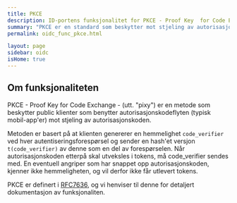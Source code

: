 ```yaml
---
title: PKCE
description: ID-portens funksjonalitet for PKCE - Proof Key  for Code Exchange
summary: "PKCE er en standard som beskytter mot stjeling av autorisasjonkoden, typisk ved bruk av mobil-app'er."
permalink: oidc_func_pkce.html

layout: page
sidebar: oidc
isHome: true
---
```


## Om funksjonaliteten

PKCE - Proof Key  for Code Exchange - (utt. "pixy") er en metode som beskytter public klienter som benytter autorisasjonskodeflyten (typisk mobil-app'er) mot stjeling av autorisasjonskoden.

Metoden er basert på at klienten genererer en hemmelighet `code_verifier` ved hver autentiseringsforespørsel og sender en hash'et versjon `t(code_verifier)` av denne som en del av forespørselen. Når autorisasjonskoden etterpå skal utveksles i tokens, må code_verifier sendes med. En eventuell angriper som har snappet opp autorisasjonskoden, kjenner ikke hemmeligheten, og vil derfor ikke får utlevert tokens.

PKCE er definert i [RFC7636](https://tools.ietf.org/html/rfc7636), og vi henviser til denne for detaljert dokumentasjon av funksjonaliten.
